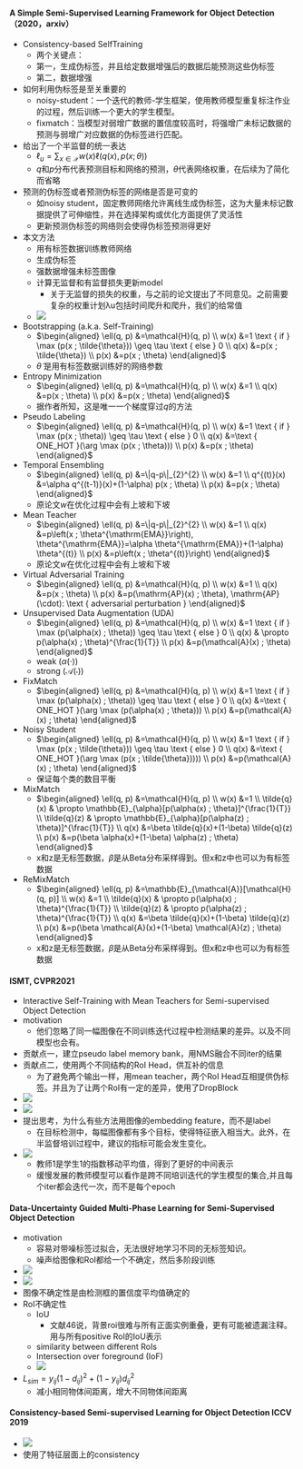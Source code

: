#### A Simple Semi-Supervised Learning Framework for Object Detection（2020，arxiv）
+ Consistency-based SelfTraining
  + 两个关键点：
  + 第一，生成伪标签，并且给定数据增强后的数据后能预测这些伪标签
  + 第二，数据增强
+ 如何利用伪标签是至关重要的
  + noisy-student：一个迭代的教师-学生框架，使用教师模型重复标注作业的过程，然后训练一个更大的学生模型。
  + fixmatch：当模型对弱增广数据的置信度较高时，将强增广未标记数据的预测与弱增广对应数据的伪标签进行匹配。
+ 给出了一个半监督的统一表达
  + $\ell_{u}=\sum_{x \in \mathcal{X}} w(x) \ell(q(x), p(x ; \theta))$
  + $q$和$p$分布代表预测目标和网络的预测，$\theta$代表网络权重，在后续为了简化而省略
+ 预测的伪标签或者预测伪标签的网络是否是可变的
  + 如noisy student，固定教师网络允许离线生成伪标签，这为大量未标记数据提供了可伸缩性，并在选择架构或优化方面提供了灵活性
  + 更新预测伪标签的网络则会使得伪标签预测得更好
+ 本文方法
  + 用有标签数据训练教师网络
  + 生成伪标签
  + 强数据增强未标签图像
  + 计算无监督和有监督损失更新model
    + 关于无监督的损失的权重，与之前的论文提出了不同意见。之前需要复杂的权重计划λu包括时间爬升和爬升，我们的给常值
  + ![](figure/SSSL.png)
+ Bootstrapping (a.k.a. Self-Training)
  + $\begin{aligned} \ell(q, p) &=\mathcal{H}(q, p) \\ w(x) &=1 \text { if } \max (p(x ; \tilde{\theta})) \geq \tau \text { else } 0 \\ q(x) &=p(x ; \tilde{\theta}) \\ p(x) &=p(x ; \theta) \end{aligned}$
  + $\tilde{\theta}$ 是用有标签数据训练好的网络参数
+ Entropy Minimization
  + $\begin{aligned} \ell(q, p) &=\mathcal{H}(q, p) \\ w(x) &=1 \\ q(x) &=p(x ; \theta) \\ p(x) &=p(x ; \theta) \end{aligned}$
  + 据作者所知，这是唯一一个梯度穿过$q$的方法
+ Pseudo Labeling
  + $\begin{aligned} \ell(q, p) &=\mathcal{H}(q, p) \\ w(x) &=1 \text { if } \max (p(x ; \theta)) \geq \tau \text { else } 0 \\ q(x) &=\text { ОNE_HOT }(\arg \max (p(x ; \theta))) \\ p(x) &=p(x ; \theta) \end{aligned}$
+ Temporal Ensembling
  + $\begin{aligned} \ell(q, p) &=\|q-p\|_{2}^{2} \\ w(x) &=1 \\ q^{(t)}(x) &=\alpha q^{(t-1)}(x)+(1-\alpha) p(x ; \theta) \\ p(x) &=p(x ; \theta) \end{aligned}$
  + 原论文$w$在优化过程中会有上坡和下坡
+ Mean Teacher
  + $\begin{aligned} \ell(q, p) &=\|q-p\|_{2}^{2} \\ w(x) &=1 \\ q(x) &=p\left(x ; \theta^{\mathrm{EMA}}\right), \theta^{\mathrm{EMA}}=\alpha \theta^{\mathrm{EMA}}+(1-\alpha) \theta^{(t)} \\ p(x) &=p\left(x ; \theta^{(t)}\right) \end{aligned}$
  + 原论文$w$在优化过程中会有上坡和下坡
+ Virtual Adversarial Training
  + $\begin{aligned} \ell(q, p) &=\mathcal{H}(q, p) \\ w(x) &=1 \\ q(x) &=p(x ; \theta) \\ p(x) &=p(\mathrm{AP}(x) ; \theta), \mathrm{AP}(\cdot): \text { adversarial perturbation } \end{aligned}$
+ Unsupervised Data Augmentation (UDA)
  + $\begin{aligned} \ell(q, p) &=\mathcal{H}(q, p) \\ w(x) &=1 \text { if } \max (p(\alpha(x) ; \theta)) \geq \tau \text { else } 0 \\ q(x) & \propto p(\alpha(x) ; \theta)^{\frac{1}{T}} \\ p(x) &=p(\mathcal{A}(x) ; \theta) \end{aligned}$
  + weak $(\alpha(\cdot))$
  + strong $(\mathcal{A}(\cdot))$
+ FixMatch
  + $\begin{aligned} \ell(q, p) &=\mathcal{H}(q, p) \\ w(x) &=1 \text { if } \max (p(\alpha(x) ; \theta)) \geq \tau \text { else } 0 \\ q(x) &=\text { ONE_HOT }(\arg \max (p(\alpha(x) ; \theta))) \\ p(x) &=p(\mathcal{A}(x) ; \theta) \end{aligned}$
+ Noisy Student
  + $\begin{aligned} \ell(q, p) &=\mathcal{H}(q, p) \\ w(x) &=1 \text { if } \max (p(x ; \tilde{\theta})) \geq \tau \text { else } 0 \\ q(x) &=\text { ONE_HOT }(\arg \max (p(x ; \tilde{\theta})))) \\ p(x) &=p(\mathcal{A}(x) ; \theta) \end{aligned}$
  + 保证每个类的数目平衡
+ MixMatch
  + $\begin{aligned} \ell(q, p) &=\mathcal{H}(q, p) \\ w(x) &=1 \\ \tilde{q}(x) & \propto \mathbb{E}_{\alpha}[p(\alpha(x) ; \theta)]^{\frac{1}{T}} \\ \tilde{q}(z) & \propto \mathbb{E}_{\alpha}[p(\alpha(z) ; \theta)]^{\frac{1}{T}} \\ q(x) &=\beta \tilde{q}(x)+(1-\beta) \tilde{q}(z) \\ p(x) &=p(\beta \alpha(x)+(1-\beta) \alpha(z) ; \theta) \end{aligned}$
  + x和z是无标签数据，$\beta$是从Beta分布采样得到。但x和z中也可以为有标签数据
+ ReMixMatch
  + $\begin{aligned} \ell(q, p) &=\mathbb{E}_{\mathcal{A}}[\mathcal{H}(q, p)] \\ w(x) &=1 \\ \tilde{q}(x) & \propto p(\alpha(x) ; \theta)^{\frac{1}{T}} \\ \tilde{q}(z) & \propto p(\alpha(z) ; \theta)^{\frac{1}{T}} \\ q(x) &=\beta \tilde{q}(x)+(1-\beta) \tilde{q}(z) \\ p(x) &=p(\beta \mathcal{A}(x)+(1-\beta) \mathcal{A}(z) ; \theta) \end{aligned}$
  + x和z是无标签数据，$\beta$是从Beta分布采样得到。但x和z中也可以为有标签数据
#### ISMT, CVPR2021
+ Interactive Self-Training with Mean Teachers for Semi-supervised Object Detection
+ motivation
  + 他们忽略了同一幅图像在不同训练迭代过程中检测结果的差异。以及不同模型也会有。
+ 贡献点一，建立pseudo label memory bank，用NMS融合不同iter的结果
+ 贡献点二，使用两个不同结构的RoI Head，供互补的信息
  + 为了避免两个输出一样，用mean teacher，两个RoI Head互相提供伪标签。并且为了让两个RoI有一定的差异，使用了DropBlock
+ ![](figure/issl.png)
+ ![](figure/labelfusion.png)
+ 提出思考，为什么有些方法用图像的embedding feature，而不是label
  + 在目标检测中，每幅图像都有多个目标，使得特征嵌入相当大。此外，在半监督培训过程中，建议的指标可能会发生变化。
+ ![](figure/istmt.png)
  + 教师1是学生1的指数移动平均值，得到了更好的中间表示
  + 缓慢发展的教师模型可以看作是跨不同培训迭代的学生模型的集合,并且每个iter都会迭代一次，而不是每个epoch
#### Data-Uncertainty Guided Multi-Phase Learning for Semi-Supervised Object Detection
+ motivation
  + 容易对带噪标签过拟合，无法很好地学习不同的无标签知识。
  + 噪声给图像和RoI都给一个不确定，然后多阶段训练
+ ![](figure/ssod.png)
+ ![](figure/ssod2.png)
+ 图像不确定性是由检测框的置信度平均值确定的
+ RoI不确定性
  + IoU
    + 文献46说，背景roi很难与所有正面实例重叠，更有可能被遗漏注释。用与所有positive RoI的IoU表示
  + similarity between different RoIs
  + Intersection over foreground (IoF)
  + ![](figure/uroi.png)
+ $L_{s i m}=y_{i j}\left(1-d_{i j}\right)^{2}+\left(1-y_{i j}\right) d_{i j}^{2}$
  + 减小相同物体间距离，增大不同物体间距离
#### Consistency-based Semi-supervised Learning for Object Detection ICCV 2019
+ ![](figure/cssl.png)
+ 使用了特征层面上的consistency

